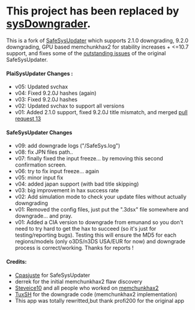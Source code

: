 # This project has been replaced by [sysDowngrader](https://github.com/Plailect/sysDowngrader).

This is a fork of [SafeSysUpdater](https://github.com/Cpasjuste/SafeSysUpdater) which supports 2.1.0 downgrading, 9.2.0 downgrading, GPU based memchunkhax2 for stability increases + <=10.7 support, and fixes some of the [outstanding issues](https://github.com/Cpasjuste/SafeSysUpdater/issues) of the original SafeSysUpdater.

#### PlaiSysUpdater Changes :

- v05: Updated svchax
- v04: Fixed 9.2.0J hashes (again)
- v03: Fixed 9.2.0J hashes
- v02: Updated svchax to support all versions
- v01: Added 2.1.0 support, fixed 9.2.0J title mismatch, and merged [pull request 13](https://github.com/Cpasjuste/SafeSysUpdater/pull/13)

#### SafeSysUpdater Changes

- v09: add downgrade logs ("/SafeSys.log")
- v08: fix JPN files path..
- v07: finally fixed the input freeze... by removing this second confirmation screen.
- v06: try to fix input freeze... again
- v05: minor input fix
- v04: added japan support (with bad title skipping)
- v03: big improvement in hax success rate
- v02: Add simulation mode to check your update files without actually downgrading
- v01: Removed the config files, just put the ".3dsx" file somewhere and downgrade... and pray.
- v01: Added a CIA version to downgrade from emunand so you don't need to try hard to get the hax to succeed (so it's just for testing/reporting bugs). Testing this will ensure the MD5 for each regions/models (only o3DS/n3DS USA/EUR for now) and downgrade process is correct/working. Thanks for reports !

#### Credits:

- [Cpasjuste](https://github.com/Cpasjuste) for SafeSysUpdater
- derrek for the initial memchunkhax2 flaw discovery
- [Steveice10](https://github.com/Steveice10) and all people who worked on [memchunkhax2](https://github.com/Steveice10/memchunkhax2)
- [TuxSH](http://github.com/TuxSH) for the downgrade code (memchunkhax2 implementation)
- This app was totally rewritted,but thank profi200 for the original app
